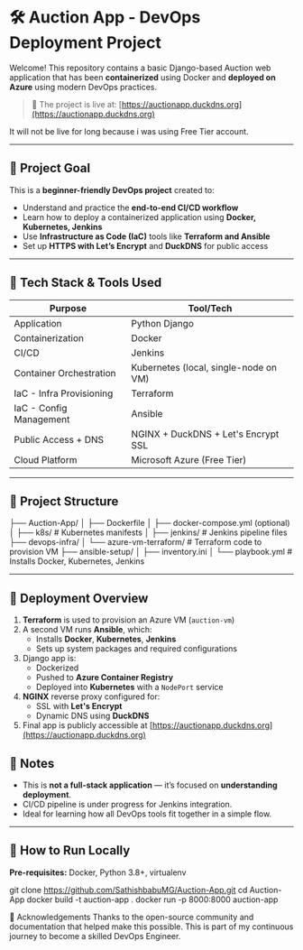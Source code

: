 # 🛠️ Auction App - DevOps Deployment Project

Welcome! This repository contains a basic Django-based Auction web application that has been **containerized** using Docker and **deployed on Azure** using modern DevOps practices.

> 🚀 The project is live at: [https://auctionapp.duckdns.org](https://auctionapp.duckdns.org)

It will not be live for long because i was using Free Tier account.

---

## 📌 Project Goal

This is a **beginner-friendly DevOps project** created to:
- Understand and practice the **end-to-end CI/CD workflow**
- Learn how to deploy a containerized application using **Docker, Kubernetes, Jenkins**
- Use **Infrastructure as Code (IaC)** tools like **Terraform and Ansible**
- Set up **HTTPS with Let’s Encrypt** and **DuckDNS** for public access

---

## 🧰 Tech Stack & Tools Used

| Purpose                  | Tool/Tech                              |
|--------------------------|----------------------------------------|
| Application              | Python Django                          |
| Containerization         | Docker                                 |
| CI/CD                    | Jenkins                                |
| Container Orchestration  | Kubernetes (local, single-node on VM)  |
| IaC - Infra Provisioning | Terraform                              |
| IaC - Config Management  | Ansible                                |
| Public Access + DNS      | NGINX + DuckDNS + Let's Encrypt SSL    |
| Cloud Platform           | Microsoft Azure (Free Tier)            |

---

## 📁 Project Structure

├── Auction-App/
│ ├── Dockerfile
│ ├── docker-compose.yml (optional)
│ ├── k8s/ # Kubernetes manifests
│ ├── jenkins/ # Jenkins pipeline files
├── devops-infra/
│ └── azure-vm-terraform/ # Terraform code to provision VM
├── ansible-setup/
│ ├── inventory.ini
│ └── playbook.yml # Installs Docker, Kubernetes, Jenkins


---

## 🚀 Deployment Overview

1. **Terraform** is used to provision an Azure VM (`auction-vm`)
2. A second VM runs **Ansible**, which:
   - Installs **Docker**, **Kubernetes**, **Jenkins**
   - Sets up system packages and required configurations
3. Django app is:
   - Dockerized
   - Pushed to **Azure Container Registry**
   - Deployed into **Kubernetes** with a `NodePort` service
4. **NGINX** reverse proxy configured for:
   - SSL with **Let's Encrypt**
   - Dynamic DNS using **DuckDNS**
5. Final app is publicly accessible at [https://auctionapp.duckdns.org](https://auctionapp.duckdns.org)


## 📌 Notes

- This is **not a full-stack application** — it’s focused on **understanding deployment**.
- CI/CD pipeline is under progress for Jenkins integration.
- Ideal for learning how all DevOps tools fit together in a simple flow.

---

## 📂 How to Run Locally

**Pre-requisites:** Docker, Python 3.8+, virtualenv


git clone https://github.com/SathishbabuMG/Auction-App.git
cd Auction-App
docker build -t auction-app .
docker run -p 8000:8000 auction-app


🙌 Acknowledgements
Thanks to the open-source community and documentation that helped make this possible. This is part of my continuous journey to become a skilled DevOps Engineer.


